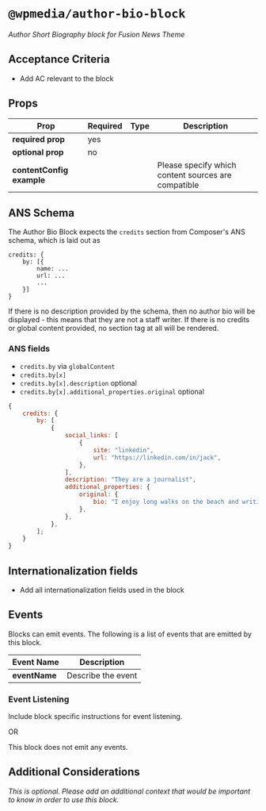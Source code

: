 # `@wpmedia/author-bio-block`
_Author Short Biography block for Fusion News Theme_

## Acceptance Criteria

- Add AC relevant to the block

## Props

| **Prop**                  | **Required** | **Type** | **Description**                                     |
| ------------------------- | ------------ | -------- | --------------------------------------------------- |
| **required prop**         | yes          |          |                                                     |
| **optional prop**         | no           |          |                                                     |
| **contentConfig example** |              |          | Please specify which content sources are compatible |

## ANS Schema

The Author Bio Block expects the `credits` section from Composer's ANS schema, which is laid out as

```
credits: {
    by: [{
        name: ...
        url: ...
        ...
    }]
}
```

If there is no description provided by the schema, then no author bio will be displayed - this means that they are not a staff writer. If there is no credits or global content provided, no section tag at all will be rendered.

### ANS fields

- `credits.by` via `globalContent`
- `credits.by[x]`
- `credits.by[x].description` optional
- `credits.by[x].additional_properties.original` optional

```js
{
	credits: {
		by: [
			{
				social_links: [
					{
						site: "linkedin",
						url: "https://linkedin.com/in/jack",
					},
				],
				description: "They are a journalist",
				additional_properties: {
					original: {
						bio: "I enjoy long walks on the beach and writing journalism",
					},
				},
			},
		];
	}
}
```

## Internationalization fields

- Add all internationalization fields used in the block

## Events

Blocks can emit events. The following is a list of events that are emitted by this block.

| **Event Name** | **Description**    |
| -------------- | ------------------ |
| **eventName**  | Describe the event |

### Event Listening

Include block specific instructions for event listening.

OR

This block does not emit any events.

## Additional Considerations

_This is optional. Please add an additional context that would be important to know in order to use this block._
